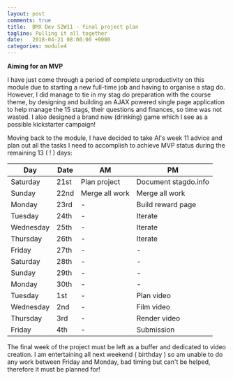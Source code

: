 ```yaml
---
layout: post
comments: true
title:  BMX Dev S2W11 - final project plan
tagline: Pulling it all together
date:   2018-04-21 08:00:00 +0000
categories: module4
---
```


**Aiming for an MVP**

I have just come through a period of complete unproductivity on this module due to starting a new full-time job and having to organise a stag do. However, I did manage to tie in my stag do preparation with the course theme, by designing and building an AJAX powered single page application to help manage the 15 stags, their questions and finances, so time was not wasted. I also designed a brand new (drinking) game which I see as a possible kickstarter campaign!

Moving back to the module, I have decided to take Al's week 11 advice and plan out all the tasks I need to accomplish to achieve MVP status during the remaining 13 ( ! ) days:

| Day       | Date | AM  | PM  |
| --------- | ---- | --- | --- |
| Saturday  | 21st | Plan project | Document stagdo.info |
| Sunday    | 22nd | Merge all work | Merge all work |
| Monday    | 23rd | - | Build reward page |
| Tuesday   | 24th | - | Iterate |
| Wednesday | 25th | - | Iterate |
| Thursday  | 26th | - | Iterate |
| Friday    | 27th | - | - |
| Saturday  | 28th | - | - |
| Sunday    | 29th | - | - |
| Monday    | 30th | - | - |
| Tuesday   |  1st | - | Plan video |
| Wednesday |  2nd | - | Film video |
| Thursday  |  3rd | - | Render video |
| Friday    |  4th | - | Submission |

The final week of the project must be left as a buffer and dedicated to video creation. I am entertaining all next weekend ( birthday ) so am unable to do any work between Friday and Monday, bad timing but can't be helped, therefore it must be planned for!